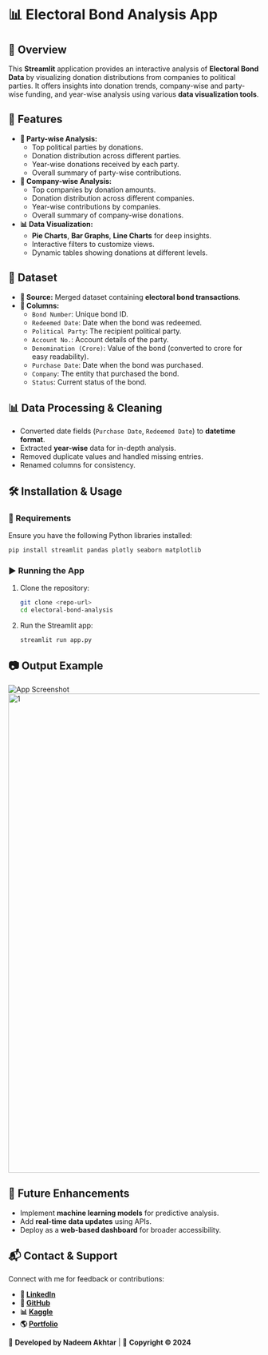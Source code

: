 # 📊 Electoral Bond Analysis App

## 📝 Overview
This **Streamlit** application provides an interactive analysis of **Electoral Bond Data** by visualizing donation distributions from companies to political parties. It offers insights into donation trends, company-wise and party-wise funding, and year-wise analysis using various **data visualization tools**.

## 🌟 Features
- **👥 Party-wise Analysis:**
  - Top political parties by donations.
  - Donation distribution across different parties.
  - Year-wise donations received by each party.
  - Overall summary of party-wise contributions.
- **🏢 Company-wise Analysis:**
  - Top companies by donation amounts.
  - Donation distribution across different companies.
  - Year-wise contributions by companies.
  - Overall summary of company-wise donations.
- **📊 Data Visualization:**
  - **Pie Charts**, **Bar Graphs**, **Line Charts** for deep insights.
  - Interactive filters to customize views.
  - Dynamic tables showing donations at different levels.

## 📂 Dataset
- **📌 Source:** Merged dataset containing **electoral bond transactions**.
- **📑 Columns:**
  - `Bond Number`: Unique bond ID.
  - `Redeemed Date`: Date when the bond was redeemed.
  - `Political Party`: The recipient political party.
  - `Account No.`: Account details of the party.
  - `Denomination (Crore)`: Value of the bond (converted to crore for easy readability).
  - `Purchase Date`: Date when the bond was purchased.
  - `Company`: The entity that purchased the bond.
  - `Status`: Current status of the bond.

## 📊 Data Processing & Cleaning
- Converted date fields (`Purchase Date`, `Redeemed Date`) to **datetime format**.
- Extracted **year-wise** data for in-depth analysis.
- Removed duplicate values and handled missing entries.
- Renamed columns for consistency.

## 🛠️ Installation & Usage
### **📌 Requirements**
Ensure you have the following Python libraries installed:
```bash
pip install streamlit pandas plotly seaborn matplotlib
```

### **▶️ Running the App**
1. Clone the repository:
   ```bash
   git clone <repo-url>
   cd electoral-bond-analysis
   ```
2. Run the Streamlit app:
   ```bash
   streamlit run app.py
   ```

## 📷 Output Example
![App Screenshot](output_image.png)
<img width="959" alt="1" src="https://github.com/user-attachments/assets/c75305fc-8bfd-455b-ab2a-8d36bd21c64b" />

## 🔮 Future Enhancements
- Implement **machine learning models** for predictive analysis.
- Add **real-time data updates** using APIs.
- Deploy as a **web-based dashboard** for broader accessibility.

## 📬 Contact & Support
Connect with me for feedback or contributions:
- **🔗 [LinkedIn](https://www.linkedin.com/in/nadeem-akhtar-/)**
- **🐙 [GitHub](https://github.com/NadeemAkhtar1947)**
- **📊 [Kaggle](https://www.kaggle.com/mdnadeemakhtar/code)**
- **🌎 [Portfolio](https://nsde.netlify.app/)**

🚀 **Developed by Nadeem Akhtar** | 📅 **Copyright © 2024**

